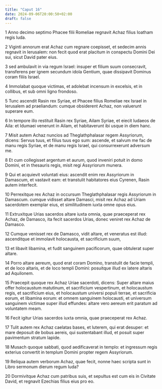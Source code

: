 ```yaml
---
title: "Caput 16"
date: 2024-09-06T20:00:50+02:00
draft: false
---
```



1 Anno decimo septimo Phacee filii Romeliae regnavit Achaz filius Ioatham regis Iuda.

2 Viginti annorum erat Achaz cum regnare coepisset, et sedecim annis regnavit in Ierusalem: non fecit quod erat placitum in conspectu Domini Dei sui, sicut David pater eius.

3 sed ambulavit in via regum Israel: insuper et filium suum consecravit, transferens per ignem secundum idola Gentium, quae dissipavit Dominus coram filiis Israel.

4 Immolabat quoque victimas, et adolebat incensum in excelsis, et in collibus, et sub omni ligno frondoso.

5 Tunc ascendit Rasin rex Syriae, et Phacee filius Romeliae rex Israel in Ierusalem ad praeliandum: cumque obsiderent Achaz, non valuerunt superare eum.

6 In tempore illo restituit Rasin rex Syriae, Ailam Syriae, et eiecit Iudaeos de Aila: et Idumaei venerunt in Ailam, et habitaverunt ibi usque in diem hanc.

7 Misit autem Achaz nuncios ad Theglathphalasar regem Assyriorum, dicens: Servus tuus, et filius tuus ego sum: ascende, et salvum me fac de manu regis Syriae, et de manu regis Israel, qui consurrexerunt adversum me.

8 Et cum collegisset argentum et aurum, quod inveniri potuit in domo Domini, et in thesauris regis, misit regi Assyriorum munera.

9 Qui et acquievit voluntati eius: ascendit enim rex Assyriorum in Damascum, et vastavit eam: et transtulit habitatores eius Cyrenen, Rasin autem interfecit.

10 Perrexitque rex Achaz in occursum Theglathphalasar regis Assyriorum in Damascum. cumque vidisset altare Damasci, misit rex Achaz ad Uriam sacerdotem exemplar eius, et similitudinem iuxta omne opus eius.

11 Extruxitque Urias sacerdos altare iuxta omnia, quae praeceperat rex Achaz, de Damasco, ita fecit sacerdos Urias, donec veniret rex Achaz de Damasco.

12 Cumque venisset rex de Damasco, vidit altare, et veneratus est illud: ascenditque et immolavit holocausta, et sacrificium suum,

13 et libavit libamina, et fudit sanguinem pacificorum, quae obtulerat super altare.

14 Porro altare aereum, quod erat coram Domino, transtulit de facie templi, et de loco altaris, et de loco templi Domini: posuitque illud ex latere altaris ad Aquilonem.

15 Praecepit quoque rex Achaz Uriae sacerdoti, dicens: Super altare maius offer holocaustum matutinum, et sacrificium vespertinum, et holocaustum regis, et sacrificium eius, et holocaustum universi populi terrae, et sacrificia eorum, et libamina eorum: et omnem sanguinem holocausti, et universum sanguinem victimae super illud effundes: altare vero aereum erit paratum ad voluntatem meam.

16 Fecit igitur Urias sacerdos iuxta omnia, quae praeceperat rex Achaz.

17 Tulit autem rex Achaz caelatas bases, et luterem, qui erat desuper: et mare deposuit de bobus aereis, qui sustentabant illud, et posuit super pavimentum stratum lapide.

18 Musach quoque sabbati, quod aedificaverat in templo: et ingressum regis exterius convertit in templum Domini propter regem Assyriorum.

19 Reliqua autem verborum Achaz, quae fecit, nonne haec scripta sunt in Libro sermonum dierum regum Iuda?

20 Dormivitque Achaz cum patribus suis, et sepultus est cum eis in Civitate David, et regnavit Ezechias filius eius pro eo.

